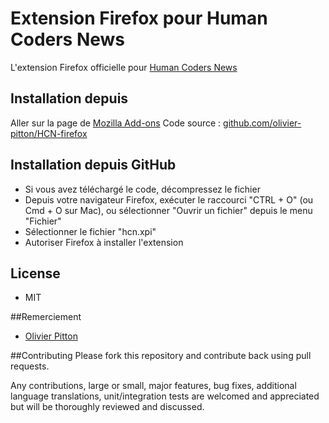 Extension Firefox pour Human Coders News
==================================
L'extension Firefox officielle pour [Human Coders News](http://news.humancoders.com)

## Installation depuis 
Aller sur la page de [Mozilla Add-ons](https://addons.mozilla.org/fr/firefox/addon/human-coders-news/)
Code source : [github.com/olivier-pitton/HCN-firefox](https://github.com/olivier-pitton/HCN-firefox)

## Installation depuis GitHub
* Si vous avez téléchargé le code, décompressez le fichier
* Depuis votre navigateur Firefox, exécuter le raccourci "CTRL + O" (ou Cmd + O sur Mac), ou sélectionner "Ouvrir un fichier" depuis le menu "Fichier"
* Sélectionner le fichier "hcn.xpi"
* Autoriser Firefox à installer l'extension

## License

* MIT

##Remerciement
* [Olivier Pitton](http://news.humancoders.com/users/870-olivier-pitton)

##Contributing
Please fork this repository and contribute back using pull requests.

Any contributions, large or small, major features, bug fixes, additional language translations, unit/integration tests are welcomed and appreciated but will be thoroughly reviewed and discussed.
